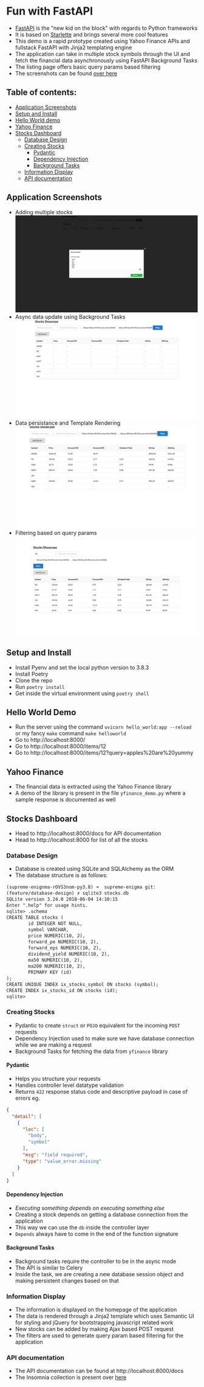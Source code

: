 # Fun with FastAPI

- [FastAPI](https://github.com/tiangolo/fastapi) is the "new kid on the block" with regards to Python frameworks
- It is based on [Starlette](https://github.com/encode/starlette) and brings several more cool features
- This demo is a rapid prototype created using Yahoo Finance APIs and fullstack FastAPI with Jinja2 templating engine
- The application can take in multiple stock symbols through the UI and fetch the financial data asynchronously using FastAPI Background Tasks
- The listing page offers basic query params based filtering
- The screenshots can be found [over here](#application-screenshots)

## Table of contents:
- [Application Screenshots](#application-screenshots)
- [Setup and Install](#setup-and-install)
- [Hello World demo](#hello-work-demo)
- [Yahoo Finance](#yahoo-finance)
- [Stocks Dashboard](#stocks-dashboard)
    - [Database Design](#database-design)
    - [Creating Stocks](#creating-stocks)
        - [Pydantic](#pydantic)
        - [Dependency Injection](#dependency-injection)
        - [Background Tasks](#background-tasks)
    - [Information Display](#information-display)
    - [API documentation](#api-documentation)

## Application Screenshots
- Adding multiple stocks ![Adding multiple stocks](/screenshots/01_adding_multiple_stocks.png?raw=true "Adding multiple stocks")
- Async data update using Background Tasks ![Async data update using Background Tasks](/screenshots/02_async_data_fetch.png?raw=true "Async data update using Background Tasks")
- Data persistance and Template Rendering ![Data persistance and Template Rendering](/screenshots/03_data_persistence_and_templating.png?raw=true "Data persistance and Template Rendering")
- Filtering based on query params ![Filtering based on query params](/screenshots/04_query_params_based_filtering.png?raw=true "Filtering based on query params")


## Setup and Install
- Install Pyenv and set the local python version to 3.8.3
- Install Poetry
- Clone the repo
- Run `poetry install`
- Get inside the virtual environment using `poetry shell`

## Hello World Demo

- Run the server using the command `uvicorn hello_world:app --reload` or my fancy `make` command `make helloworld`
- Go to http://localhost:8000/
- Go to http://localhost:8000/items/12
- Go to http://localhost:8000/items/12?query=apples%20are%20yummy

## Yahoo Finance
- The financial data is extracted using the Yahoo Finance library
- A demo of the library is present in the file `yfinance_demo.py` where a sample response is documented as well

## Stocks Dashboard
- Head to http://localhost:8000/docs for API documentation
- Head to http://localhost:8000 for list of all the stocks

### Database Design
- Database is created using SQLite and SQLAlchemy as the ORM
- The database structure is as follows:
```
(supreme-enignma-rOVS3nom-py3.8) ➜  supreme-enigma git:(feature/database-design) ✗ sqlite3 stocks.db
SQLite version 3.24.0 2018-06-04 14:10:15
Enter ".help" for usage hints.
sqlite> .schema
CREATE TABLE stocks (
        id INTEGER NOT NULL, 
        symbol VARCHAR, 
        price NUMERIC(10, 2), 
        forward_pe NUMERIC(10, 2), 
        forward_eps NUMERIC(10, 2), 
        dividend_yield NUMERIC(10, 2), 
        ma50 NUMERIC(10, 2), 
        ma200 NUMERIC(10, 2), 
        PRIMARY KEY (id)
);
CREATE UNIQUE INDEX ix_stocks_symbol ON stocks (symbol);
CREATE INDEX ix_stocks_id ON stocks (id);
sqlite> 
```


### Creating Stocks
- Pydantic to create `struct` or `POJO` equivalent for the incoming `POST` requests
- Dependency Injection used to make sure we have database connection while we are making a request
- Background Tasks for fetching the data from `yfinance` library

#### Pydantic
- Helps you structure your requests
- Handles controller level datatype validation
- Returns `422` response status code and descriptive payload in case of errors eg.
```json
{
  "detail": [
    {
      "loc": [
        "body",
        "symbol"
      ],
      "msg": "field required",
      "type": "value_error.missing"
    }
  ]
}
```


#### Dependency Injection
- *Executing something depends on executing something else*
- Creating a stock depends on getting a database connection from the application
- This way we can use the `db` inside the controller layer
- `Depends` always have to come in the end of the function signature


#### Background Tasks
- Background tasks require the controller to be in the async mode
- The API is similar to Celery
- Inside the task, we are creating a new database session object and making persistent changes based on that


### Information Display
- The information is displayed on the homepage of the application
- The data is rendered through a Jinja2 template which uses Semantic UI for styling and jQuery for bootstrapping javascript related work
- New stocks can be added by making Ajax based POST request
- The filters are used to generate query param based filtering for the application


### API documentation
- The API documentation can be found at http://localhost:8000/docs
- The Insomnia collection is present over [here](https://github.com/darth-dodo/supreme-enigma/blob/master/Insomnia_2020-08-14.json) 